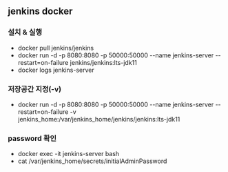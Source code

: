 
## jenkins docker 

### 설치 & 실행
* docker pull jenkins/jenkins
* docker run -d -p 8080:8080 -p 50000:50000 --name jenkins-server --restart=on-failure jenkins/jenkins:lts-jdk11
* docker logs jenkins-server

### 저장공간 지정(-v)
* docker run -d -p 8080:8080 -p 50000:50000 --name jenkins-server --restart=on-failure -v jenkins_home:/var/jenkins_home/jenkins/jenkins:lts-jdk11

### password 확인
* docker exec -it jenkins-server bash
* cat /var/jenkins_home/secrets/initialAdminPassword
